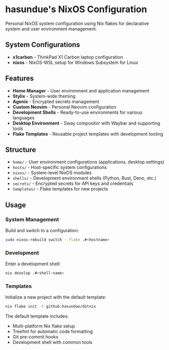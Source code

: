 # hasundue's NixOS Configuration

Personal NixOS system configuration using Nix flakes for declarative system and user environment management.

## System Configurations

- **x1carbon** - ThinkPad X1 Carbon laptop configuration
- **nixos** - NixOS-WSL setup for Windows Subsystem for Linux

## Features

- **Home Manager** - User environment and application management
- **Stylix** - System-wide theming
- **Agenix** - Encrypted secrets management
- **Custom Neovim** - Personal Neovim configuration
- **Development Shells** - Ready-to-use environments for various languages
- **Desktop Environment** - Sway compositor with Waybar and supporting tools
- **Flake Templates** - Reusable project templates with development tooling

## Structure

- `home/` - User environment configurations (applications, desktop settings)
- `hosts/` - Host-specific system configurations
- `nixos/` - System-level NixOS modules
- `shells/` - Development environment shells (Python, Rust, Deno, etc.)
- `secrets/` - Encrypted secrets for API keys and credentials
- `templates/` - Flake templates for new projects

## Usage

### System Management

Build and switch to a configuration:
```bash
sudo nixos-rebuild switch --flake .#<hostname>
```

### Development

Enter a development shell:
```bash
nix develop .#<shell-name>
```

### Templates

Initialize a new project with the default template:
```bash
nix flake init -t github:hasundue/dotnix
```

The default template includes:
- Multi-platform Nix flake setup
- Treefmt for automatic code formatting
- Git pre-commit hooks
- Development shell with common tools

